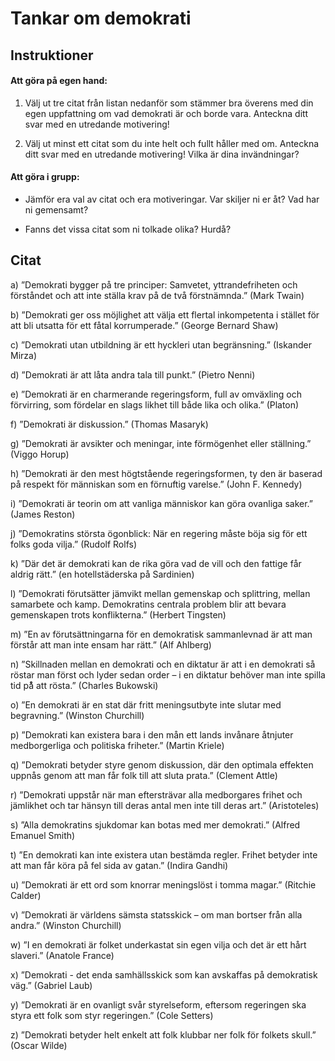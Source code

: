 # Tankar om demokrati

## Instruktioner

#### Att göra på egen hand:

1. Välj ut tre citat från listan nedanför som stämmer bra överens med din egen uppfattning om vad demokrati är och borde vara. Anteckna ditt svar med en utredande motivering!

2. Välj ut minst ett citat som du inte helt och fullt håller med om. Anteckna ditt svar med en utredande motivering! Vilka är dina invändningar?

#### Att göra i grupp:

* Jämför era val av citat och era motiveringar. Var skiljer ni er åt? Vad har ni gemensamt?
 
* Fanns det vissa citat som ni tolkade olika? Hurdå?



## Citat

a) ”Demokrati bygger på tre principer: Samvetet, yttrandefriheten och förståndet och att inte ställa krav på de två förstnämnda.” (Mark Twain)

b) ”Demokrati ger oss möjlighet att välja ett flertal inkompetenta i stället för att bli utsatta för ett fåtal korrumperade.” (George Bernard Shaw)

c) ”Demokrati utan utbildning är ett hyckleri utan begränsning.” (Iskander Mirza)

d) ”Demokrati är att låta andra tala till punkt.” (Pietro Nenni)

e) ”Demokrati är en charmerande regeringsform, full av omväxling och förvirring, som fördelar en slags likhet till både lika och olika.” (Platon)

f) ”Demokrati är diskussion.” (Thomas Masaryk)

g) ”Demokrati är avsikter och meningar, inte förmögenhet eller ställning.” (Viggo Horup)

h) ”Demokrati är den mest högtstående regeringsformen, ty den är baserad på respekt för människan som en förnuftig varelse.” (John F. Kennedy)

i) ”Demokrati är teorin om att vanliga människor kan göra ovanliga saker.” (James Reston)

j) ”Demokratins största ögonblick: När en regering måste böja sig för ett folks goda vilja.” (Rudolf Rolfs)

k) ”Där det är demokrati kan de rika göra vad de vill och den fattige får aldrig rätt.” (en hotellstäderska på Sardinien)

l) ”Demokrati förutsätter jämvikt mellan gemenskap och splittring, mellan samarbete och kamp. Demokratins centrala problem blir att bevara gemenskapen trots konflikterna.” (Herbert Tingsten)

m) ”En av förutsättningarna för en demokratisk sammanlevnad är att man förstår att man inte ensam har rätt.” (Alf Ahlberg)

n) ”Skillnaden mellan en demokrati och en diktatur är att i en demokrati så röstar man först och lyder sedan order – i en diktatur behöver man inte spilla tid på̊ att rösta.” (Charles Bukowski)

o) ”En demokrati är en stat där fritt meningsutbyte inte slutar med begravning.” (Winston Churchill)

p) ”Demokrati kan existera bara i den mån ett lands invånare åtnjuter medborgerliga och politiska friheter.” (Martin Kriele)

q) ”Demokrati betyder styre genom diskussion, där den optimala effekten uppnås genom att man får folk till att sluta prata.” (Clement Attle)

r) ”Demokrati uppstår när man eftersträvar alla medborgares frihet och jämlikhet och tar hänsyn till deras antal men inte till deras art.” (Aristoteles)

s) ”Alla demokratins sjukdomar kan botas med mer demokrati.” (Alfred Emanuel Smith)

t) ”En demokrati kan inte existera utan bestämda regler. Frihet betyder inte att man får köra på fel sida av gatan.” (Indira Gandhi)

u) ”Demokrati är ett ord som knorrar meningslöst i tomma magar.” (Ritchie Calder)

v) ”Demokrati är världens sämsta statsskick – om man bortser från alla andra.” (Winston Churchill)

w) ”I en demokrati är folket underkastat sin egen vilja och det är ett hårt slaveri.” (Anatole France)

x) ”Demokrati - det enda samhällsskick som kan avskaffas på demokratisk väg.” (Gabriel Laub)

y) ”Demokrati är en ovanligt svår styrelseform, eftersom regeringen ska styra ett folk som styr regeringen.” (Cole Setters)

z) ”Demokrati betyder helt enkelt att folk klubbar ner folk för folkets skull.” (Oscar Wilde)


